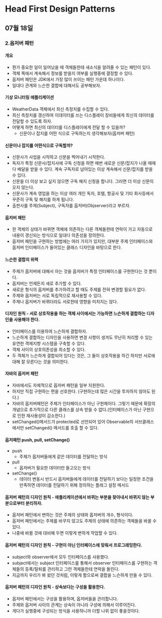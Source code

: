 # Head First Design Patterns

## 07월 18일

### 2.옵저버 패턴

#### 개요
- 뭔가 중요한 일이 일어났을 때 객체들한테 새소식을 알려줄 수 있는 패턴이 있다.
- 객체 쪽에서 계속해서 정보를 받을지 여부를 실행중에 결정할 수 있다.
- 옵저버 패턴은 JDK에서 가장 많이 쓰이는 패턴 가운데 하나이다.
- 일대다 관계와 느슨한 결합에 대해서도 공부해보자.

#### 기상 모니터링 애플리케이션
- WeatherData 객체에서 최신 측정치를 수집할 수 있다.
- 최신 측정치를 갱신하여 이데이터를 쓰는 디스플레이 장비들에게 최신의 데이터를 전달할 수 있도록 하자.
- 어떻게 하면 최신의 데이터를 디스플레이에게 전달 할 수 있을까?
    - 신문이나 잡지를 어떤 식으로 구독하는지 생각해보자(옵저버 패턴)

#### 신문이나 잡지를 어떤식으로 구독할까?
- 신문사가 사업을 시작하고 신문을 찍어내기 시작한다.
- 독자가 특정 신문사/잡지사에 구독 신청을 하면 매번 새로운 신문/잡지가 나올 때매다 배달을 받을 수 있다. 계속 구독자로 남아있는 이상 계속해서 신문/잡지를 받을 수 있다.
- 신문을 더 이상 보고 싶지 않으면 구독 해지 신청을 합니다. 그러면 더 이상 신문이 오지 않는다.
- 신문사가 계속 영업을 하는 이상 여러 개인 독자, 호텔, 항공사 및 기타 회사등에서 꾸준히 구독 및 해지를 하게 됩니다.
- 출판사를 주제(Subject), 구독자를 옵저버(Objserver)라고 부르자.

#### 옵저버 패턴
- 한 객체의 상태가 바뀌면 객체에 의존하는 다른 객체들한테 연락이 가고 자동으로 내용이 갱신되는 방식으로 일대다 의존성을 정의한다.
- 옵저버 패턴을 구현하는 방법에는 여러 가지가 있지만, 대부분 주제 인터페이스와 옵저버 인터페이스가 들어있는 클래스 디자인을 바탕으로 한다.

#### 느슨한 결합의 위력
- 주제가 옵저버에 대해서 아는 것을 옵저버가 특정 인터페이스를 구현한다는 것 뿐이다.
- 옵저버는 언제든지 새로 추가할 수 있다.
- 새로운 형식의 옵저버를 추가하려고 할 때도 주제를 전혀 변경할 필요가 없다.
- 주제와 옵저버는 서로 독립적으로 재사용할 수 있다.
- 주제나 옵저버가 바뀌더라도 서로한테 영향을 미치지는 않다.

#### 디자인 원칙 - 서로 상호작용을 하는 객체 사이에서는 가능하면 느슨하게 결합하는 디자인을 사용해야 한다.
- 인터페이스를 이용하여 느슨하게 결합하자.
- 느슨하게 결합하는 디자인을 사용하면 변경 사항이 생겨도 무난히 처리할 수 있는 유연한 객체지향 시스템을 구축할 수 있다.
- 객체 사이의 상호의존성을 최소할 수 있다.
- 두 객체가 느슨하게 결합되어 있다는 것은, 그 둘이 상호작용을 하긴 하지만 서로에 대해 잘 모른다는 것을 의미한다.

#### 자바의 옵저버 패턴
- 자바에서도 자체적으로 옵저버 패턴을 일부 지원한다.
- 하지만 직접 구현하는 편을 선호한다. (구현하는데 많은 시간을 투자하지 않아도 된다.)
- 자바의 옵저버패턴은 주체가 인터페이스가 아닌 구현체이다. 그렇기 때문에 확장의 개념으로 추가적으로 다른 클래스를 상속 받을 수 없다.(인터페이스가 아닌 구현으로 인한 재사용성이 감소한다.)
- setChanged()메서드가 protected로 선언되어 있어 Observable의 서브클래스에서만 setChanged() 메서드를 호출 할 수 있다.

#### 옵저패턴 push, pull, setChange()
- push
    - 주체가 옵저버들에게 같은 데이터를 전달하는 방식
- pull
    - 옵저버가 필요한 데이터만 들고오는 방식
- setChange()
    - 데이터 변동시 반드시 옵저버들에게 데이터를 전달하기 보다는 일정한 조건을 만족하면 데이터를 전달하기 위해 정의하는 플래그 설정 메서드

#### 옵저버 패턴의 디자인 원칙 - 애플리케이션에서 바뀌는 부분을 찾아내서 바뀌지 않는 부분으로부터 분리하자.
- 옵저버 패턴에서 변하는 것은 주제의 상태와 옵저버의 개수, 형식이다.
- 옵저버 패턴에서는 주제를 바꾸지 않고도 주제의 상태에 의존하는 객체들을 바꿀 수 있다.
- 나중에 바뀔 것에 대비해 두면 이렇게 변하게 작업할 수 있다.

#### 옵저버 패턴의 디자인 원칙 - 구현이 아닌 인터페이스에 맞춰서 프로그래밍한다.
- subject와 observer에서 모두 인터페이스를 사용했다.
- subject에서는 subject 인터페이스를 통해서 observer 인터페이스를 구현하는 객체들의 등록/탈퇴를 관리하고 그런 객체들한테 연락을 돌린다.
- 지금까지 우리가 봐 왔던 것처럼, 이렇게 함으로써 결합을 느슨하게 만들 수 있다.

#### 옵저버 패턴의 디자인 원칙 - 상속보다는 구성을 활용한다.
- 옵저버 패턴에서는 구성을 활용하며, 옵저버들을 관리합니다.
- 주제와 옵저버 사이의 관계는 상속이 아니라 구성에 의해서 이루어진다.
- 게다가 실행중에 구성되는 방식을 사용하니까 더할 나위 없이 좋을것이다.
